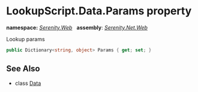 # LookupScript.Data.Params property
**namespace:** *[Serenity.Web](../../README.md#serenity.web-namespace)*   **assembly**: *[Serenity.Net.Web](../../README.md)*

Lookup params

```csharp
public Dictionary<string, object> Params { get; set; }
```

## See Also

* class [Data](../LookupScript.Data.md)